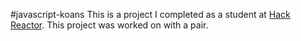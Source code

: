 #javascript-koans
This is a project I completed as a student at [Hack Reactor](http://www.hackreactor.com/). This project was worked on with a pair.
